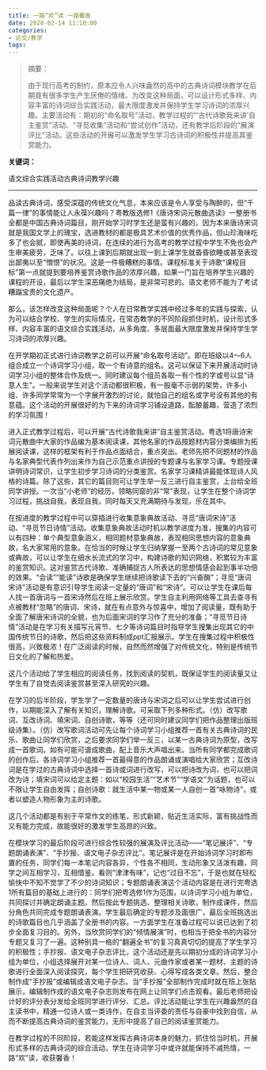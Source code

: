 ```yaml
---
title: 一路“欢”读 一路馨香
date: 2020-02-14 11:10:00
categories:
- 论文/教学
tags:
---
```


> 摘要：
> 
> 由于现行高考的制约，原本应令人兴味盎然的高中的古典诗词模块教学在后期竟有很多学生产生厌倦的情绪。为改变这种局面，可以设计形式多样、内容丰富的诗词综合实践活动，最大限度激发并保持学生学习诗词的浓厚兴趣。主要活动有：期初的“命名取号”活动，教学过程的“‘古代诗歌我来讲’自主鉴赏”活动、“寻觅收集”活动和“尝试创作”活动，还有教学后阶段的“展演评比”活动。这些活动的开展可以激发学生学习古诗词的积极性并提高其鉴赏能力。

**关键词：**

语文综合实践活动古典诗词教学兴趣

---

品读古典诗词，感受深蕴的传统文化气息，本来应该是令人享受与陶醉的，但“千篇一律”的事情能让人永葆兴趣吗？粤教版选修1《唐诗宋词元散曲选读》一整册书全都是中国古典诗词篇目，刚开始学习时学生还是蛮有兴趣的，因为本来唐诗宋词就是我国文学上的瑰宝，选进教材的都是极具艺术价值的优秀作品，但山珍海味吃多了也会腻，即使再美的诗词，在连续的进行为高考的教学过程中学生不免也会产生审美疲劳，乏味了。以往上课到后期就出现一到上课学生就昏昏欲睡或甚至表现出鄙夷以至“憎恨”的状况。这是一件极糟糕的事情。课程标准关于诗歌“课程目标”第一点就提到要培养鉴赏诗歌作品的浓厚兴趣，如果一门旨在培养学生兴趣的课程的开设，最后以学生深恶痛绝为结局，是非常可悲的。语文老师不能为了考试糟蹋宝贵的文化遗产。

那么，该怎样改变这种局面呢？个人在日常教学实践中经过多年的实践与探索，认为可以结合学校、学生的实际情况，在常态教学的不同阶段抓住时机，设计形式多样、内容丰富的语文综合实践活动，从多角度、多层面最大限度激发并保持学生学习诗词的浓厚兴趣。

在开学期初正式进行诗词教学之前可以开展“命名取号活动”。即在班级以4～6人组合成立一个诗词学习小组，取一个有诗意的组名。这可以保证下来开展活动时诗词学习小组的整体合作及统一。同时建议每个组员各取一有个性的字或号以显“诗意人生”。一般来说学生对这个活动都很积极，有一股毫不示弱的架势，许多小组、许多同学常常为一个字展开激烈的讨论，就怕自己的组名或字号没有其他的有意蕴。这个活动的开展很好的为下来的诗词学习铺设道路，酝酿蓄趣，营造了浓烈的学习氛围！

进入正式教学过程后，可以开展“古代诗歌我来讲”自主鉴赏活动。粤选1将唐诗宋词元散曲中大家的作品编为基本阅读课，其他名家的作品按题材内容分类编排为拓展阅读课，这样的框架有利于作品点面结合，重点突出。老师先把不同题材的作品与名家典型代表作列出来作为自己示范重点讲授的专题课与名家学习课。专题授课讲明诗词常识，让学生初步学习诗词的分类鉴赏。名家学习课精讲最能体现诗人风格的诗篇。除了这些，其它的篇目则可让学生举一反三进行自主鉴赏，上台给全班同学讲授。一次当“小老师”的经历，领略同窗的非“常”表现，让学生在整个诗词学习过程，挑战自我，表现自我，同时每天又充满期待与发现，乐在其中。

在按进度的教学过程中可以穿插进行收集意象典故活动、寻觅“唐词宋诗”活动、“寻觅节日诗情”活动。收集意象典故活动时机以教学进度为准，搜集的内容可以有四种：单个典型意象涵义，相同题材意象典故，表现相同思想内容的意象典故，名大家常用的意象。在恰当的时候让学生归纳掌握一至两个古诗词的常见意象或典故，可以让学生在细水长流式的学习中，构建诗歌的知识网络，积累较为丰富的鉴赏知识。这对鉴赏古代诗歌、准确捕捉古人所表达的思想情感会起到事半功倍的效果。“会读”“能读”诗歌是确保学生继续把诗歌读下去的“兴奋酶”；寻觅“唐词宋诗”活动是有意识引导学生阅读一定量的“唐词”和“宋诗”。可以让学生在课后每人找一首唐词与一首宋诗然后在班上展示欣赏。学生自主利用网络等工具去查寻有点被教材“忽略”的唐词、宋诗，就在有点意外与惊喜中，增加了阅读量，既有助于全面了解唐宋诗词的全貌，也为后面宋词的学习作了充分的准备；“寻觅节日诗情”活动是在学习有关描写元宵节、七夕等诗词篇目时指导学生搜集出现其它的中国传统节日的诗歌，然后把这些资料制成ppt汇报展示。学生在搜集过程中积极性很高，兴致极浓！在广泛阅读的时候，自然而然增强了对传统文化，特别是传统节日文化的了解和热爱。

这几个活动给了学生相应的阅读任务，找到阅读的契机，既保证学生的阅读量又让学生有了自觉去阅读鉴赏甚至深入研究的兴趣。

在学习的后半阶段，学生学了一定数量的唐诗与宋词之后可以让学生尝试进行创作，以期能深入了解有关知识，理解诗歌。可采取下列多种形式。（仿）改写歌词、互改诗词、填宋词、自创诗歌，等等（还可同时建议同学们把作品整理出版班级诗集）。（仿）改写歌词活动可先让每个诗词学习小组推荐一首有关古典诗词的民乐、歌曲让同学们欣赏，之后要求同学们举一反三，以某一古典诗词为原型，改写成一首歌词。如有可能可谱成歌曲，配上音乐大声唱出来。当所有同学都完成歌词的创作后，各诗词学习小组推荐一首最得意的作品朗诵或演唱给大家欣赏；互改诗词是在学过的古典诗词中选择一首诗或词进行改写，可以把诗改为词，也可以把词改为诗；填宋词可以给定主题：如以“校园生活”“艺术节”“学语文”为话题，也可以不限让学生自由发挥；自创诗歌：就生活中某一物或某一人自创一首“咏物诗”，或者以塑造人物形象为主的诗歌。

这几个活动都是有别于平常作文的练笔，形式新颖，贴近生活实际，富有挑战性而又有能力完成，故能很好的激发学生高昂的兴致。

在模块学习的最后阶段可进行综合性较强的展演及评比活动——“笔记展评”、“专题朗诵表演”、“手抄报、语文电子杂志评比”。笔记展评是在开始诗词学习时即布置的任务，同学们每一本笔记内容各异，个性各不相同，生动形象又活泼有趣，同学之间互相学习，互相借鉴。看则“津津有味”，记也“过目不忘”，于是也就在轻松愉快中不知不觉学了不少的诗词知识；专题朗诵表演这个活动内容是在进行完粤选1所有篇目的基础上进行的：同学们把粤选修1作为范围，以诗词学习小组为单位，共同探讨并确定朗诵主题。然后按此专题挑选、整理相关诗歌，制作成课件，然后分角色共同完成专题朗诵表演。学生最后确定的专题涉及面很广，最后全班挑选出的诗歌篇目也几乎涵盖了全册书的内容。一方面学生在准备过程可以说已达到了初步全面复习目的。另外，当欣赏同学们的“倾情展演”时，也相当于把全书的内容分专题又复习了一遍。这种别具一格的“翻遍全书”的复习真真切切的提高了学生学习的积极性；手抄报、语文电子杂志评比，这个活动还是先以期初分成的诗词学习小组为单位，小组选择展开对某一位诗人、词人、元曲作家或者某一题材、主题的诗歌进行全面深入阅读探究，每个学生把研究收获、心得写成各类文章。然后，整合制作成“手抄报”或编辑成语文电子杂志。当“手抄报”全部制作完成时就在班上张贴展示，编辑制作成的语文电子杂志则发布在网上让同学们点击观看。最后老师把设计好的评分表分发给全班同学进行评分、汇总。评比活动能让学生在兴趣盎然的自主读书中，精通一位诗人或一类诗作，在自主当评委的责任与自豪中找到自信，从而不断提高古典诗词的鉴赏能力，无形中提高了自己的阅读鉴赏能力。

在教学过程的不同阶段，若能这样发挥古典诗词本身的魅力，抓住恰当时机，开展形式多样的古典诗词的综合活动，学生在诗词学习中或许就能保持不减热情，一路“欢”读，收获馨香！
